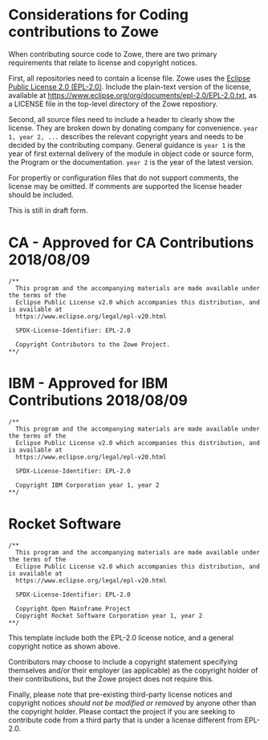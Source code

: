 # Considerations for Coding contributions to Zowe

When contributing source code to Zowe, there are two primary requirements that relate to license and copyright notices.

First, all repositories need to contain a license file.  Zowe uses the [Eclipse Public License 2.0 (EPL-2.0)](https://www.eclipse.org/legal/epl-v20.html).  Include the plain-text version of the license, available at https://www.eclipse.org/org/documents/epl-2.0/EPL-2.0.txt, as a LICENSE file in the top-level directory of the Zowe repostiory.

Second, all source files need to include a header to clearly show the license.  They are broken down by donating company for convenience.  `year 1, year 2, ...` describes the relevant copyright years and needs to be decided by the contributing company.  General guidance is `year 1` is the year of first external delivery of the module in object code or source form, the Program or the documentation.  `year 2` is the year of the latest version.

For propertiy or configuration files that do not support comments, the license may be omitted.  If comments are supported the license header should be included.

This is still in draft form.

# CA - Approved for CA Contributions 2018/08/09
````
/**
  This program and the accompanying materials are made available under the terms of the 
  Eclipse Public License v2.0 which accompanies this distribution, and is available at
  https://www.eclipse.org/legal/epl-v20.html

  SPDX-License-Identifier: EPL-2.0

  Copyright Contributors to the Zowe Project.
**/
````

# IBM - Approved for IBM Contributions 2018/08/09
````
/**
  This program and the accompanying materials are made available under the terms of the 
  Eclipse Public License v2.0 which accompanies this distribution, and is available at
  https://www.eclipse.org/legal/epl-v20.html

  SPDX-License-Identifier: EPL-2.0

  Copyright IBM Corporation year 1, year 2
**/
````

# Rocket Software
````
/**
  This program and the accompanying materials are made available under the terms of the 
  Eclipse Public License v2.0 which accompanies this distribution, and is available at
  https://www.eclipse.org/legal/epl-v20.html

  SPDX-License-Identifier: EPL-2.0

  Copyright Open Mainframe Project
  Copyright Rocket Software Corporation year 1, year 2
**/
````

This template include both the EPL-2.0 license notice, and a general copyright notice as shown above.

Contributors may choose to include a copyright statement specifying themselves and/or their employer (as applicable) as the copyright holder of their contributions, but the Zowe project does not require this.

Finally, please note that pre-existing third-party license notices and copyright notices *should not be modified or removed* by anyone other than the copyright holder. Please contact the project if you are seeking to contribute code from a third party that is under a license different from EPL-2.0.
